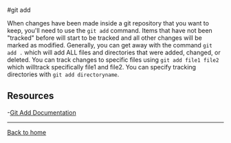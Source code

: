 #git add

When changes have been made inside a git repository that you want to keep, you'll need to use the `git add` command. Items that have not been "tracked" before will start to be tracked and all other changes will be marked as modified. Generally, you can get away with the command `git add .` which will add ALL files and directories that were added, changed, or deleted. You can track changes to specific files using `git add file1 file2` which willtrack specifically file1 and file2. You can specify tracking directories with `git add directoryname`.

## Resources

-[Git Add Documentation](https://git-scm.com/docs/git-add)

---

[Back to home](../README.md)